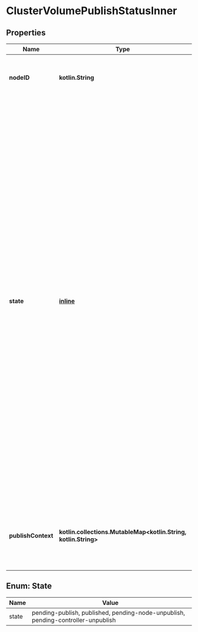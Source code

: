 
# ClusterVolumePublishStatusInner

## Properties
Name | Type | Description | Notes
------------ | ------------- | ------------- | -------------
**nodeID** | **kotlin.String** | The ID of the Swarm node the volume is published on.  |  [optional]
**state** | [**inline**](#State) | The published state of the volume. * &#x60;pending-publish&#x60; The volume should be published to this node, but the call to the controller plugin to do so has not yet been successfully completed. * &#x60;published&#x60; The volume is published successfully to the node. * &#x60;pending-node-unpublish&#x60; The volume should be unpublished from the node, and the manager is awaiting confirmation from the worker that it has done so. * &#x60;pending-controller-unpublish&#x60; The volume is successfully unpublished from the node, but has not yet been successfully unpublished on the controller.  |  [optional]
**publishContext** | **kotlin.collections.MutableMap&lt;kotlin.String, kotlin.String&gt;** | A map of strings to strings returned by the CSI controller plugin when a volume is published.  |  [optional]


<a id="State"></a>
## Enum: State
Name | Value
---- | -----
state | pending-publish, published, pending-node-unpublish, pending-controller-unpublish



